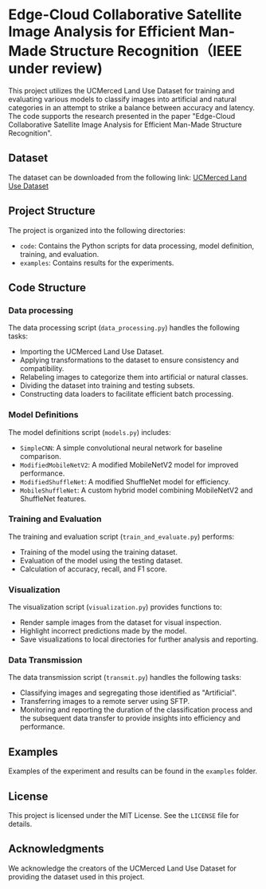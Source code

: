 # Edge-Cloud Collaborative Satellite Image Analysis for Efficient Man-Made Structure Recognition（IEEE under review)

This project utilizes the UCMerced Land Use Dataset for training and evaluating various models to classify images into artificial and natural categories in an attempt to strike a balance between accuracy and latency. The code supports the research presented in the paper "Edge-Cloud Collaborative Satellite Image Analysis for Efficient Man-Made Structure Recognition".

## Dataset

The dataset can be downloaded from the following link:
[UCMerced Land Use Dataset](http://weegee.vision.ucmerced.edu/datasets/landuse.html)

## Project Structure

The project is organized into the following directories:

- `code`: Contains the Python scripts for data processing, model definition, training, and evaluation.
- `examples`: Contains results for the experiments.

## Code Structure

### Data processing

The data processing script (`data_processing.py`) handles the following tasks:
- Importing the UCMerced Land Use Dataset.
- Applying transformations to the dataset to ensure consistency and compatibility.
- Relabeling images to categorize them into artificial or natural classes.
- Dividing the dataset into training and testing subsets.
- Constructing data loaders to facilitate efficient batch processing.

### Model Definitions

The model definitions script (`models.py`) includes:
- `SimpleCNN`: A simple convolutional neural network for baseline comparison.
- `ModifiedMobileNetV2`: A modified MobileNetV2 model for improved performance.
- `ModifiedShuffleNet`: A modified ShuffleNet model for efficiency.
- `MobileShuffleNet`: A custom hybrid model combining MobileNetV2 and ShuffleNet features.

### Training and Evaluation

The training and evaluation script (`train_and_evaluate.py`) performs:
- Training of the model using the training dataset.
- Evaluation of the model using the testing dataset.
- Calculation of accuracy, recall, and F1 score.

### Visualization

The visualization script (`visualization.py`) provides functions to:
- Render sample images from the dataset for visual inspection.
- Highlight incorrect predictions made by the model.
- Save visualizations to local directories for further analysis and reporting.


### Data Transmission

The data transmission script (`transmit.py`) handles the following tasks:
- Classifying images and segregating those identified as "Artificial".
- Transferring images to a remote server using SFTP.
- Monitoring and reporting the duration of the classification process and the subsequent data transfer to provide insights into efficiency and performance.

## Examples

Examples of the experiment and results can be found in the `examples` folder. 

## License

This project is licensed under the MIT License. See the `LICENSE` file for details.

## Acknowledgments

We acknowledge the creators of the UCMerced Land Use Dataset for providing the dataset used in this project.
